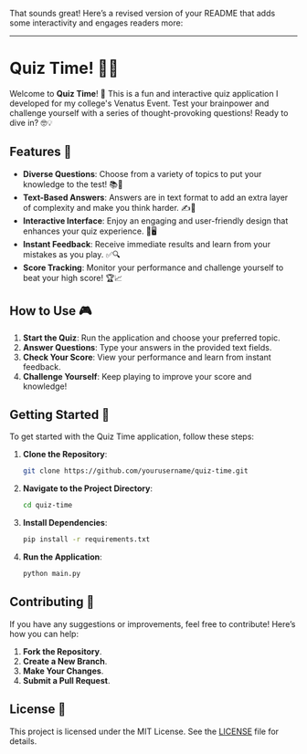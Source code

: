 That sounds great! Here’s a revised version of your README that adds some interactivity and engages readers more:

---

# Quiz Time! 🧠🎉

Welcome to **Quiz Time**! 🎈 This is a fun and interactive quiz application I developed for my college's Venatus Event. Test your brainpower and challenge yourself with a series of thought-provoking questions! Ready to dive in? 🤓💡

## Features 🚀

- **Diverse Questions**: Choose from a variety of topics to put your knowledge to the test! 📚🧩
- **Text-Based Answers**: Answers are in text format to add an extra layer of complexity and make you think harder. ✍️🤔
- **Interactive Interface**: Enjoy an engaging and user-friendly design that enhances your quiz experience. 🎨🖥️
- **Instant Feedback**: Receive immediate results and learn from your mistakes as you play. ✅🔍
- **Score Tracking**: Monitor your performance and challenge yourself to beat your high score! 🏆📈

## How to Use 🎮

1. **Start the Quiz**: Run the application and choose your preferred topic.
2. **Answer Questions**: Type your answers in the provided text fields.
3. **Check Your Score**: View your performance and learn from instant feedback.
4. **Challenge Yourself**: Keep playing to improve your score and knowledge!

## Getting Started 🚀

To get started with the Quiz Time application, follow these steps:

1. **Clone the Repository**:
   ```bash
   git clone https://github.com/yourusername/quiz-time.git
   ```
2. **Navigate to the Project Directory**:
   ```bash
   cd quiz-time
   ```
3. **Install Dependencies**:
   ```bash
   pip install -r requirements.txt
   ```
4. **Run the Application**:
   ```bash
   python main.py
   ```
## Contributing 🤝

If you have any suggestions or improvements, feel free to contribute! Here’s how you can help:

1. **Fork the Repository**.
2. **Create a New Branch**.
3. **Make Your Changes**.
4. **Submit a Pull Request**.

## License 📜

This project is licensed under the MIT License. See the [LICENSE](LICENSE) file for details.
